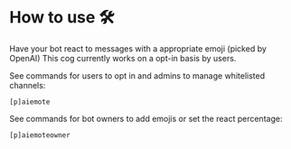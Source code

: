 # How to use 🛠️

Have your bot react to messages with a appropriate emoji (picked by OpenAI)
This cog currently works on a opt-in basis by users.

See commands for users to opt in and admins to manage whitelisted channels:
```
[p]aiemote
```

See commands for bot owners to add emojis or set the react percentage:
```
[p]aiemoteowner
```

